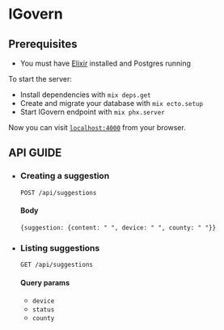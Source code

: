 # IGovern

## Prerequisites

  * You must have [Elixir](https://elixir-lang.org/install.html) installed and Postgres running

To start the server:

  * Install dependencies with `mix deps.get`
  * Create and migrate your database with `mix ecto.setup`
  * Start IGovern endpoint with `mix phx.server`

Now you can visit [`localhost:4000`](http://localhost:4000) from your browser.

## API GUIDE

  * ### Creating a suggestion
    `POST /api/suggestions`
    #### Body
    `{suggestion: {content: " ", device: " ", county: " "}}`
  * ### Listing suggestions
    `GET /api/suggestions`
    #### Query params
    * `device`
    * `status`
    * `county`

